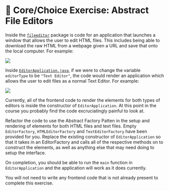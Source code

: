 # 📂 Core/Choice Exercise: Abstract File Editors

Inside the [`fileeditor`](/app/src/main/java/fileeditor/) package is code for an application that launches a window that allows the user to edit HTML files. This includes being able to download the raw HTML from a webpage given a URL and save that onto the local computer. For example:

![](/images/FileEditor.png)

Inside [`EditorApplication.java`](/app/src/main/java/fileeditor/EditorApplication.java), if we were to change the variable `editorType` to be `"Text Editor"`, the code would render an application which allows the user to edit files as a normal Text Editor. For example:

![](/images/FileEditor2.png)

Currently, all of the frontend code to render the elements for both types of editors is inside the constructor of `EditorApplication`. At this point in the course you probably find the code excruciatingly painful to look at.

Refactor the code to use the Abstract Factory Patten in the setup and rendering of elements for both HTML files and text files. Empty `EditorFactory`, `HTMLEditorFactory` and `TextEditorFactory` have been provided for you. Replace the existing constructor of `EditorApplication` so that it takes in an EditorFactory and calls all of the respective methods on to construct the elements, as well as anything else that may need doing to setup the interface.

On completion, you should be able to run the `main` function in `EditorApplication` and the application will work as it does currently.

You will not need to write any frontend code that is not already present to complete this exercise.
